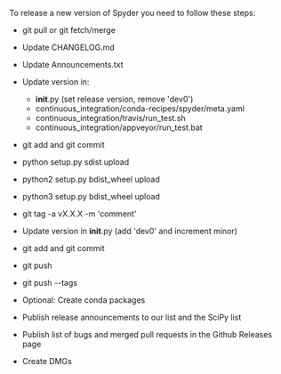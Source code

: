 To release a new version of Spyder you need to follow these steps:

* git pull or git fetch/merge

* Update CHANGELOG.md

* Update Announcements.txt

* Update version in:
  * __init__.py (set release version, remove 'dev0')
  * continuous_integration/conda-recipes/spyder/meta.yaml
  * continuous_integration/travis/run_test.sh
  * continuous_integration/appveyor/run_test.bat

* git add and git commit

* python setup.py sdist upload

* python2 setup.py bdist_wheel upload

* python3 setup.py bdist_wheel upload

* git tag -a vX.X.X -m 'comment'

* Update version in __init__.py (add 'dev0' and increment minor)

* git add and git commit

* git push

* git push --tags

* Optional: Create conda packages

* Publish release announcements to our list and the SciPy list

* Publish list of bugs and merged pull requests in the Github Releases page

* Create DMGs
